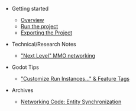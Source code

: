 <!-- docs/_sidebar.md -->

- Getting started
	* [Overview](pages/overview.md)
	* [Run the project](pages/run_project.md)
	* [Exporting the Project](pages/export.md)

- Technical/Research Notes
	* ["Next Level" MMO networking](pages/notes/next_level.md)

- Godot Tips
	* ["Customize Run Instances..." & Feature Tags](pages/godot_tips/customize_run_instances.md)

- Archives
	* [Networking Code: Entity Synchronization](pages/archives/synchronization.md)
